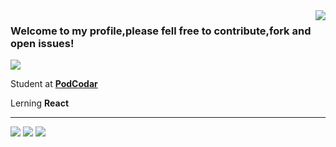 <img align='right' src="https://github-readme-stats.vercel.app/api?username=vzsoares&show_icons=true&title_color=783c00&text_color=af552e&icon_color=783c00&bg_color=f8efd4&cache_seconds=2300">

### Welcome to my profile,please fell free to contribute,fork and open issues!

<img src="https://img.shields.io/static/v1?label=Overview&message=ViniciusZenha&color=f8efd4&style=for-the-badge&logo=GitHub">

<p>

Student at **[PodCodar](https://github.com/podcodar)**<br/>

Lerning **React** </br>

<!---
<img src="https://cdn.jsdelivr.net/npm/programming-languages-logos@0.0.3/src/html/html_16x16.png">
<img src="https://cdn.jsdelivr.net/npm/programming-languages-logos@0.0.3/src/css/css_16x16.png">
<img src="https://cdn.jsdelivr.net/npm/programming-languages-logos@0.0.3/src/javascript/javascript_16x16.png">
<img src="https://cdn.jsdelivr.net/npm/programming-languages-logos@0.0.3/src/typescript/typescript_16x16.png">
-->

</p>

<hr>
<p>
<a href="https://www.linkedin.com/in/vinicius-zenha-817297226/" alt="Linkedin">
  <img src="https://img.shields.io/badge/-Linkedin-0e76a8?style=flat-square&logo=Linkedin&logoColor=white&link=https://www.linkedin.com/in/vinicius-zenha-817297226/" /></a>

  <a href="https://github.com/vzsoares" alt="GitHub">
  <img src="https://img.shields.io/badge/-GitHub-f8efd4?style=flat-square&logo=GitHub&logoColor=black&link=https://github.com/vzsoares" /></a>

   <a href="vinicius.zenha@gmail.com" alt="Gmail">
  <img src="https://img.shields.io/badge/-Gmail-FF0000?style=flat-square&labelColor=FF0000&logo=gmail&logoColor=white&link=vinicius.zenha@gmail.com" /></a>
 
  </p>

